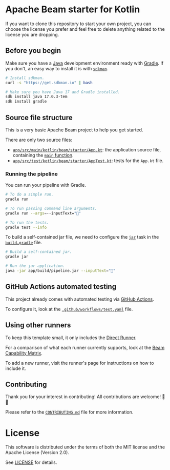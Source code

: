 # Apache Beam starter for Kotlin

If you want to clone this repository to start your own project,
you can choose the license you prefer and feel free to delete anything related to the license you are dropping.

## Before you begin

Make sure you have a [Java](https://en.wikipedia.org/wiki/Java_%28programming_language%29) development environment ready with
[Gradle](https://gradle.org).
If you don't, an easy way to install it is with [`sdkman`](https://sdkman.io).

```sh
# Install sdkman.
curl -s "https://get.sdkman.io" | bash

# Make sure you have Java 17 and Gradle installed.
sdk install java 17.0.3-tem
sdk install gradle
```

## Source file structure

This is a very basic Apache Beam project to help you get started.

There are only two source files:

* [`app/src/main/kotlin/beam/starter/App.kt`](app/src/main/kotlin/beam/starter/App.kt): the application source file, containing the [`main` function](https://kotlinlang.org/docs/basic-syntax.html#program-entry-point).
* [`app/src/test/kotlin/beam/starter/AppTest.kt`](app/src/test/kotlin/beam/starter/AppTest.kt): tests for the `App.kt` file.

### Running the pipeline

You can run your pipeline with Gradle.

```sh
# To do a simple run.
gradle run

# To run passing command line arguments.
gradle run --args=--inputText="🎉"

# To run the tests.
gradle test --info
```

To build a self-contained jar file, we need to configure the [`jar`](https://docs.gradle.org/current/dsl/org.gradle.api.tasks.bundling.Jar.html) task in the [`build.gradle`](build.gradle) file.

```sh
# Build a self-contained jar.
gradle jar

# Run the jar application.
java -jar app/build/pipeline.jar --inputText="🎉"
```

## GitHub Actions automated testing

This project already comes with automated testing via [GitHub Actions](https://github.com/features/actions).

To configure it, look at the [`.github/workflows/test.yaml`](.github/workflows/test.yaml) file.

## Using other runners

To keep this template small, it only includes the [Direct Runner](https://beam.apache.org/documentation/runners/direct/).

For a comparison of what each runner currently supports, look at the [Beam Capability Matrix](https://beam.apache.org/documentation/runners/capability-matrix/).

To add a new runner, visit the runner's page for instructions on how to include it.

## Contributing

Thank you for your interest in contributing!
All contributions are welcome! 🎉🎊

Please refer to the [`CONTRIBUTING.md`](CONTRIBUTING.md) file for more information.

# License

This software is distributed under the terms of both the MIT license and the
Apache License (Version 2.0).

See [LICENSE](LICENSE) for details.
